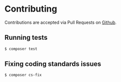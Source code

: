 # Contributing

Contributions are accepted via Pull Requests on [Github](https://github.com/nikolaposa/centerr).

## Running tests

``` bash
$ composer test
```

## Fixing coding standards issues

``` bash
$ composer cs-fix
```
